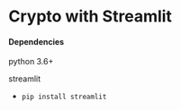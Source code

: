 # Crypto with Streamlit


#### Dependencies
python 3.6+
  
  
streamlit  
  - `pip install streamlit`
